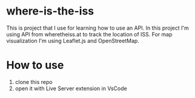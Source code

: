 # where-is-the-iss
This is project that I use for learning how to use an API. In this project I'm using API from wheretheiss.at to track the location of ISS.
For map visualization I'm using Leaflet.js and OpenStreetMap.

# How to use
1. clone this repo
2. open it with Live Server extension in VsCode
